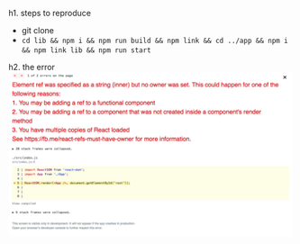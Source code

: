 h1. steps to reproduce

- git clone
- ```cd lib && npm i && npm run build && npm link && cd ../app && npm i && npm link lib && npm run start```

h2. the error
![screen](screen.png)
